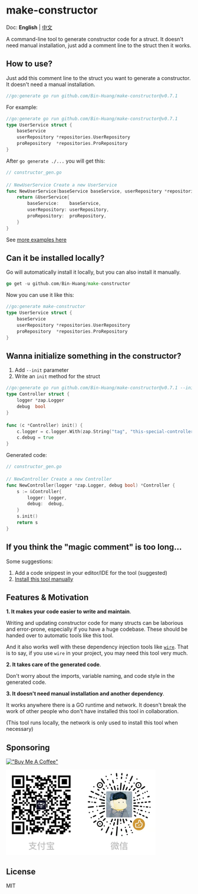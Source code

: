 # make-constructor

Doc: **English** | [中文](README_zh.md)

A command-line tool to generate constructor code for a struct. It doesn't need manual installation, just add a comment line to the struct then it works.

## How to use?

Just add this comment line to the struct you want to generate a constructor. It doesn't need a manual installation.

```go
//go:generate go run github.com/Bin-Huang/make-constructor@v0.7.1
```

For example:

```go
//go:generate go run github.com/Bin-Huang/make-constructor@v0.7.1
type UserService struct {
	baseService
	userRepository *repositories.UserRepository
	proRepository  *repositories.ProRepository
}
```

After `go generate ./...` you will get this:

```go
// constructor_gen.go

// NewUserService Create a new UserService
func NewUserService(baseService baseService, userRepository *repositories.UserRepository, proRepository *repositories.ProRepository) *UserService {
	return &UserService{
		baseService:    baseService,
		userRepository: userRepository,
		proRepository:  proRepository,
	}
}
```

See [more examples here](https://github.com/Bin-Huang/make-constructor/tree/master/test)

## Can it be installed locally?

Go will automatically install it locally, but you can also install it manually. 

```go
go get -u github.com/Bin-Huang/make-constructor
```

Now you can use it like this:

```go
//go:generate make-constructor
type UserService struct {
	baseService
	userRepository *repositories.UserRepository
	proRepository  *repositories.ProRepository
}
```

## Wanna initialize something in the constructor?

1. Add `--init` parameter
2. Write an `init` method for the struct

```go
//go:generate go run github.com/Bin-Huang/make-constructor@v0.7.1 --init
type Controller struct {
	logger *zap.Logger
	debug  bool
}

func (c *Controller) init() {
	c.logger = c.logger.With(zap.String("tag", "this-special-controller"))
	c.debug = true
}
```

Generated code:

```go
// constructor_gen.go

// NewController Create a new Controller
func NewController(logger *zap.Logger, debug bool) *Controller {
	s := &Controller{
		logger: logger,
		debug:  debug,
	}
	s.init()
	return s
}
```

## If you think the "magic comment" is too long...

Some suggestions:
1. Add a code snippest in your editor/IDE for the tool (suggested)
2. [Install this tool manually](#can-it-be-installed-locally)

## Features & Motivation

**1. It makes your code easier to write and maintain**.

Writing and updating constructor code for many structs can be laborious and error-prone, especially if you have a huge codebase. These should be handed over to automatic tools like this tool.

And it also works well with these dependency injection tools like [`wire`](https://github.com/google/wire). That is to say, if you use `wire` in your project, you may need this tool very much.


**2. It takes care of the generated code**.

Don't worry about the imports, variable naming, and code style in the generated code.

**3. It doesn't need manual installation and another dependency**.

It works anywhere there is a GO runtime and network. It doesn't break the work of other people who don't have installed this tool in collaboration.

(This tool runs locally, the network is only used to install this tool when necessary)

## Sponsoring

[!["Buy Me A Coffee"](https://www.buymeacoffee.com/assets/img/custom_images/orange_img.png)](https://buymeacoffee.com/benn)

![](./doc/donate.png)

## License

MIT

